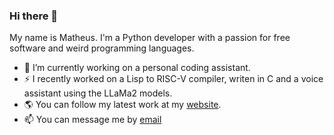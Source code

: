 ### Hi there 👋

My name is Matheus. I'm a Python developer with a passion for free software and weird programming languages.  
- 🔭 I’m currently working on a personal coding assistant.
- ⚡ I recently worked on a Lisp to RISC-V compiler, writen in C and a voice assistant using the LLaMa2 models.
- 🌎 You can follow my latest work at my [website](https://blog.matheuslemos.com/).  
- 📫 You can message me by [email](mailto:matheus@mail.matheuslemos.com)

<!--
**mlemosf/mlemosf** is a ✨ _special_ ✨ repository because its `README.md` (this file) appears on your GitHub profile.

Here are some ideas to get you started:

- 🔭 I’m currently working on ...
- 🌱 I’m currently learning ...
- 👯 I’m looking to collaborate on ...
- 🤔 I’m looking for help with ...
- 💬 Ask me about ...
- 📫 How to reach me: ...
- 😄 Pronouns: ...
- ⚡ Fun fact: ...
-->
